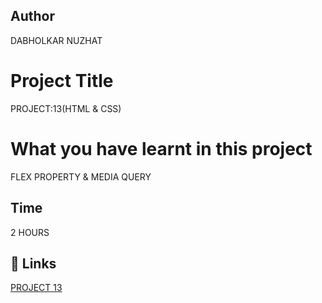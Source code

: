  ## Author 
 DABHOLKAR NUZHAT 
 
# Project Title
PROJECT:13(HTML & CSS)




 # What you have learnt in this project
FLEX PROPERTY  & MEDIA QUERY

## Time
 2 HOURS 

## 🔗 Links
[PROJECT  13](https://project13a.netlify.app/)
